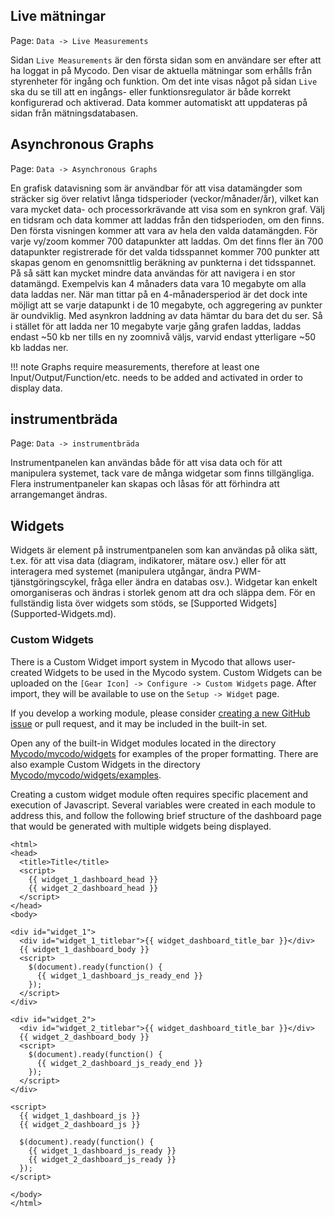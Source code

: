## Live mätningar

Page\: `Data -> Live Measurements`

Sidan `Live Measurements` är den första sidan som en användare ser efter att ha loggat in på Mycodo. Den visar de aktuella mätningar som erhålls från styrenheter för ingång och funktion. Om det inte visas något på sidan `Live` ska du se till att en ingångs- eller funktionsregulator är både korrekt konfigurerad och aktiverad. Data kommer automatiskt att uppdateras på sidan från mätningsdatabasen.

## Asynchronous Graphs

Page\: `Data -> Asynchronous Graphs`

En grafisk datavisning som är användbar för att visa datamängder som sträcker sig över relativt långa tidsperioder (veckor/månader/år), vilket kan vara mycket data- och processorkrävande att visa som en synkron graf. Välj en tidsram och data kommer att laddas från den tidsperioden, om den finns. Den första visningen kommer att vara av hela den valda datamängden. För varje vy/zoom kommer 700 datapunkter att laddas. Om det finns fler än 700 datapunkter registrerade för det valda tidsspannet kommer 700 punkter att skapas genom en genomsnittlig beräkning av punkterna i det tidsspannet. På så sätt kan mycket mindre data användas för att navigera i en stor datamängd. Exempelvis kan 4 månaders data vara 10 megabyte om alla data laddas ner. När man tittar på en 4-månadersperiod är det dock inte möjligt att se varje datapunkt i de 10 megabyte, och aggregering av punkter är oundviklig. Med asynkron laddning av data hämtar du bara det du ser. Så i stället för att ladda ner 10 megabyte varje gång grafen laddas, laddas endast ~50 kb ner tills en ny zoomnivå väljs, varvid endast ytterligare ~50 kb laddas ner.

!!! note
    Graphs require measurements, therefore at least one Input/Output/Function/etc. needs to be added and activated in order to display data.

## instrumentbräda

Page\: `Data -> instrumentbräda`

Instrumentpanelen kan användas både för att visa data och för att manipulera systemet, tack vare de många widgetar som finns tillgängliga. Flera instrumentpaneler kan skapas och låsas för att förhindra att arrangemanget ändras.

## Widgets

Widgets är element på instrumentpanelen som kan användas på olika sätt, t.ex. för att visa data (diagram, indikatorer, mätare osv.) eller för att interagera med systemet (manipulera utgångar, ändra PWM-tjänstgöringscykel, fråga eller ändra en databas osv.). Widgetar kan enkelt omorganiseras och ändras i storlek genom att dra och släppa dem. För en fullständig lista över widgets som stöds, se [Supported Widgets] (Supported-Widgets.md).

### Custom Widgets

There is a Custom Widget import system in Mycodo that allows user-created Widgets to be used in the Mycodo system. Custom Widgets can be uploaded on the `[Gear Icon] -> Configure -> Custom Widgets` page. After import, they will be available to use on the `Setup -> Widget` page.

If you develop a working module, please consider [creating a new GitHub issue](https://github.com/kizniche/Mycodo/issues/new?assignees=&labels=&template=feature-request.md&title=New%20Module) or pull request, and it may be included in the built-in set.

Open any of the built-in Widget modules located in the directory [Mycodo/mycodo/widgets](https://github.com/kizniche/Mycodo/tree/master/mycodo/widgets/) for examples of the proper formatting. There are also example Custom Widgets in the directory [Mycodo/mycodo/widgets/examples](https://github.com/kizniche/Mycodo/tree/master/mycodo/widgets/examples).

Creating a custom widget module often requires specific placement and execution of Javascript. Several variables were created in each module to address this, and follow the following brief structure of the dashboard page that would be generated with multiple widgets being displayed.

```angular2html
<html>
<head>
  <title>Title</title>
  <script>
    {{ widget_1_dashboard_head }}
    {{ widget_2_dashboard_head }}
  </script>
</head>
<body>

<div id="widget_1">
  <div id="widget_1_titlebar">{{ widget_dashboard_title_bar }}</div>
  {{ widget_1_dashboard_body }}
  <script>
    $(document).ready(function() {
      {{ widget_1_dashboard_js_ready_end }}
    });
  </script>
</div>

<div id="widget_2">
  <div id="widget_2_titlebar">{{ widget_dashboard_title_bar }}</div>
  {{ widget_2_dashboard_body }}
  <script>
    $(document).ready(function() {
      {{ widget_2_dashboard_js_ready_end }}
    });
  </script>
</div>

<script>
  {{ widget_1_dashboard_js }}
  {{ widget_2_dashboard_js }}

  $(document).ready(function() {
    {{ widget_1_dashboard_js_ready }}
    {{ widget_2_dashboard_js_ready }}
  });
</script>

</body>
</html>
```
